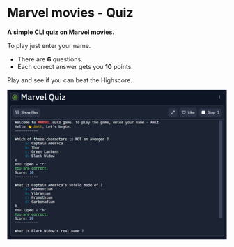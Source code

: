# Marvel movies - Quiz
**A simple CLI quiz on Marvel movies.**

To play just enter your name.

- There are **6** questions.
- Each correct answer gets you **10** points.

Play and see if you can beat the Highscore.

![marvel quiz](https://raw.githubusercontent.com/abhishake21/Project-images/main/marvel%20quiz.png)
